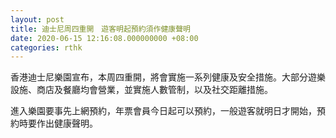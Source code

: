 ```yaml
---
layout: post
title: 迪士尼周四重開　遊客明起預約須作健康聲明
date: 2020-06-15 12:16:08.000000000 +08:00
categories: rthk
---
```


香港迪士尼樂園宣布，本周四重開，將會實施一系列健康及安全措施。大部分遊樂設施、商店及餐廳均會營業，並實施人數管制，以及社交距離措施。

進入樂園要事先上網預約，年票會員今日起可以預約，一般遊客就明日才開始，預約時要作出健康聲明。
